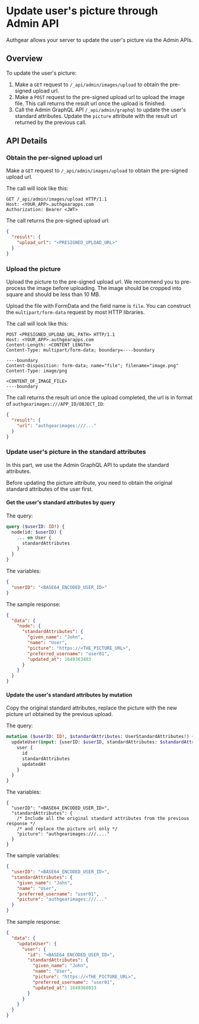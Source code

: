 # Update user's picture through Admin API

Authgear allows your server to update the user's picture via the Admin APIs.

## Overview

To update the user's picture:

1. Make a `GET` request to `/_api/admin/images/upload` to obtain the pre-signed upload url.
1. Make a `POST` request to the pre-signed upload url to upload the image file. This call returns the result url once the upload is finished.
1. Call the Admin GraphQL API `/_api/admin/graphql` to update the user's standard attributes. Update the `picture` attribute with the result url returned by the previous call.

## API Details

### Obtain the per-signed upload url

Make a `GET` request to `/_api/admin/images/upload` to obtain the pre-signed upload url.

The call will look like this:

```http
GET /_api/admin/images/upload HTTP/1.1
Host: <YOUR_APP>.authgearapps.com
Authorization: Bearer <JWT>
```

The call returns the pre-signed upload url:

```json
{
  "result": {
    "upload_url": "<PRESIGNED_UPLOAD_URL>"
  }
}
```

### Upload the picture

Upload the picture to the pre-signed upload url. We recommend you to pre-process the image before uploading. The image should be cropped into square and should be less than 10 MB.

Upload the file with FormData and the field name is `file`. You can construct the `multipart/form-data` request by most HTTP libraries.

The call will look like this:

```http
POST <PRESIGNED_UPLOAD_URL_PATH> HTTP/1.1
Host: <YOUR_APP>.authgearapps.com
Content-Length: <CONTENT_LENGTH>
Content-Type: multipart/form-data; boundary=----boundary

----boundary
Content-Disposition: form-data; name="file"; filename="image.png"
Content-Type: image/png

<CONTENT_OF_IMAGE_FILE>
----boundary
```

The call returns the result url once the upload completed, the url is in format of `authgearimages:///APP_ID/OBJECT_ID`:

```json
{
  "result": {
    "url": "authgearimages:///..."
  }
}
```

### Update user's picture in the standard attributes

In this part, we use the Admin GraphQL API to update the standard attributes.

Before updating the picture attribute, you need to obtain the original standard attributes of the user first.

#### Get the user's standard attributes by query

The query:

```graphql
query ($userID: ID!) {
  node(id: $userID) {
    ... on User {
      standardAttributes
    }
  }
}
```

The variables:

```json
{
  "userID": "<BASE64_ENCODED_USER_ID>"
}
```

The sample response:

```json
{
  "data": {
    "node": {
      "standardAttributes": {
        "given_name": "John",
        "name": "User",
        "picture": "https://<THE_PICTURE_URL>",
        "preferred_username": "user01",
        "updated_at": 1649363483
      }
    }
  }
}
```

#### Update the user's standard attributes by mutation

Copy the original standard attributes, replace the picture with the new picture url obtained by the previous upload.

The query:

```graphql
mutation ($userID: ID!, $standardAttributes: UserStandardAttributes!) {
  updateUser(input: {userID: $userID, standardAttributes: $standardAttributes}) {
    user {
      id
      standardAttributes
      updatedAt
    }
  }
}
```

The variables:

```json5
{
  "userID": "<BASE64_ENCODED_USER_ID>",
  "standardAttributes": {
    /* Include all the original standard attributes from the previous response */
    /* and replace the picture url only */
    "picture": "authgearimages:///...."
  }
}
```

The sample variables:

```json
{
  "userID": "<BASE64_ENCODED_USER_ID>",
  "standardAttributes": {
    "given_name": "John",
    "name": "User",
    "preferred_username": "user01",
    "picture": "authgearimages:///..."
  }
}
```

The sample response:

```json
{
  "data": {
    "updateUser": {
      "user": {
        "id": "<BASE64_ENCODED_USER_ID>",
        "standardAttributes": {
          "given_name": "John",
          "name": "User",
          "picture": "https://<THE_PICTURE_URL>",
          "preferred_username": "user01",
          "updated_at": 1649368033
        }
      }
    }
  }
}
```